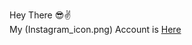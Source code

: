 Hey There 😎✌
<br>
My (Instagram_icon.png) Account is [Here](https://www.instagram.com/aswinsolanki/)
